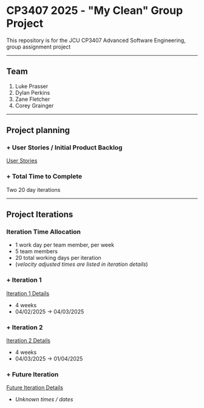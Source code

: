# CP3407 2025 - "My Clean" Group Project

This repository is for the JCU CP3407 Advanced Software Engineering, group assignment project 

---

## Team

1. Luke Prasser
2. Dylan Perkins
3. Zane Fletcher 
4. Corey Grainger

---

## Project planning

### + User Stories / Initial Product Backlog

[User Stories](./User_Stories.md)

### + Total Time to Complete

Two 20 day iterations

---

## Project Iterations

### Iteration Time Allocation
- 1 work day per team member, per week
- 5 team members
- 20 total working days per iteration
- (*velocity adjusted times are listed in iteration details*)
### + Iteration 1 

[Iteration 1 Details](./Iteration_1.md)
- 4 weeks 
- 04/02/2025 -> 04/03/2025

### + Iteration 2

[Iteration 2 Details](./Iteration_2.md)
- 4 weeks
- 04/03/2025 -> 01/04/2025

### + Future Iteration
[Future Iteration Details](./Iteration_Future.md)
- *Unknown times / dates*


